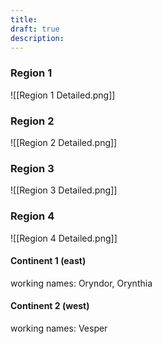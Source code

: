 ```yaml
---
title: 
draft: true
description:
---
```

### Region 1
![[Region 1 Detailed.png]]
### Region 2
![[Region 2 Detailed.png]]
### Region 3
![[Region 3 Detailed.png]]
### Region 4
![[Region 4 Detailed.png]]
#### Continent 1 (east)
working names: Oryndor, Orynthia
#### Continent 2 (west)
working names: Vesper

